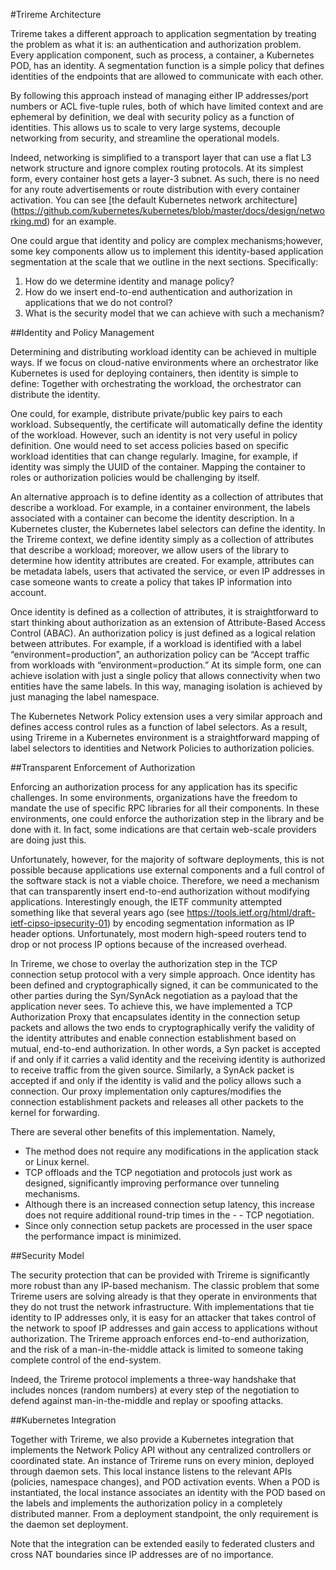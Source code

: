 #Trireme Architecture

Trireme takes a different approach to application segmentation by treating the problem as what it is: an authentication and authorization problem. Every application component, such as process, a container, a Kubernetes POD, has an identity.  A segmentation function is a simple policy that defines identities of the endpoints that are allowed to communicate with each other. 

By following this approach instead of managing either IP addresses/port numbers or ACL five-tuple rules, both of which have limited context and are ephemeral by definition, we deal with security policy as a function of identities. This allows us to scale to very large systems, decouple networking from security, and streamline the operational models. 

Indeed, networking is simplified to a transport layer that can use a flat L3 network structure and ignore complex routing protocols. At its simplest form, every container host gets a layer-3 subnet.  As such, there is no need for any route advertisements or route distribution with every container activation.  You can see [the default Kubernetes network architecture] (https://github.com/kubernetes/kubernetes/blob/master/docs/design/networking.md) for an example.

One could argue that identity and policy are complex mechanisms;however, some key components allow us to implement this identity-based application segmentation at the scale that we outline in the next sections.  Specifically: 

1. How do we determine identity and manage policy?
2. How do we insert end-to-end authentication and authorization in applications that we do not control?
3. What is the security model that we can achieve with such a mechanism?

##Identity and Policy Management 

Determining and distributing workload identity can be achieved in multiple ways. If we focus on cloud-native environments where an orchestrator like Kubernetes is used for deploying containers, then identity is  simple to define:  Together with orchestrating the workload, the orchestrator can distribute the identity. 

One could, for example, distribute private/public key pairs to each workload.  Subsequently, the certificate will automatically define the identity of the workload.  However, such an identity is not very useful in policy definition.  One would need to set access policies based on specific workload identities that can change regularly. Imagine, for example, if identity was simply the UUID of the container.  Mapping the container to roles or authorization policies would be challenging by itself.

An alternative approach is to define identity as a collection of attributes that describe a workload. For example, in a container environment, the labels associated with a container can become the identity description. In a Kubernetes cluster, the Kubernetes label selectors can define the identity.  In the Trireme context, we define identity simply as a collection of attributes that describe a workload; moreover, we allow users of the library to determine how  identity attributes are created. For example, attributes can be metadata labels, users that activated the service, or even IP addresses in case someone wants to create a policy that takes IP information into account. 

Once identity is defined as a collection of attributes, it is straightforward to start thinking about authorization as an extension of Attribute-Based Access Control (ABAC).  An authorization policy is just defined as a logical relation between attributes. For example, if a workload is identified with a label “environment=production”, an authorization policy can be “Accept traffic from workloads with “environment=production.”  At its simple form, one can achieve isolation with just a single policy that allows connectivity when two entities have the same labels.  In this way, managing isolation is achieved by just managing the label namespace. 

The Kubernetes Network Policy extension uses a very similar approach and defines access control rules as a function of label selectors. As a result, using Trireme in a Kubernetes environment is a straightforward mapping of label selectors to identities and Network Policies to authorization policies. 

##Transparent Enforcement of Authorization

Enforcing an authorization process for any application has its specific challenges. In some environments, organizations have the freedom to mandate the use of specific RPC libraries for all their components. In these environments, one could enforce the authorization step in the library and be done with it.  In fact, some indications are that certain web-scale providers are doing just this.

Unfortunately, however, for the majority of software deployments, this is not possible because applications use external components and a full control of the software stack is not a viable choice. Therefore, we need a mechanism that can transparently insert end-to-end authorization without modifying applications. Interestingly enough, the IETF community attempted something like that several years ago (see https://tools.ietf.org/html/draft-ietf-cipso-ipsecurity-01) by encoding segmentation information as IP header options. Unfortunately, most modern high-speed routers tend to drop or not process IP options because of the increased overhead. 

In Trireme, we chose to overlay the authorization step in the TCP connection setup protocol with a very simple approach.  Once identity has been defined and cryptographically signed, it can be communicated to the other parties during the Syn/SynAck negotiation as a payload that the application never sees. To achieve this, we have implemented a TCP Authorization Proxy that encapsulates identity in the connection setup packets and allows the two ends to cryptographically verify the validity of the identity attributes and enable connection establishment based on mutual, end-to-end authorization.  In other words, a Syn packet is accepted if and only if it carries a valid identity and the receiving identity is authorized to receive traffic from the given source. Similarly, a SynAck packet is accepted if and only if the identity is valid and the policy allows such a connection. Our proxy implementation only captures/modifies the connection establishment packets and releases all other packets to the kernel for forwarding. 

There are several other benefits of this implementation.  Namely,
- The method does not require any modifications in the application stack or Linux kernel.
- TCP offloads and the TCP negotiation and protocols just work as designed, significantly improving performance over tunneling mechanisms. 
- Although there is an increased connection setup latency, this increase does not require additional round-trip times in the - - TCP negotiation. 
- Since only connection setup packets are processed in the user space the performance impact is minimized. 

##Security Model

The security protection that can be provided with Trireme is significantly more robust than any IP-based mechanism. The classic problem that some Trireme users are solving already is that they operate in environments that they do not trust the network infrastructure. With implementations that tie identity to IP addresses only, it is easy for an attacker that takes control of the network to spoof IP addresses and gain access to applications without authorization. The Trireme approach enforces end-to-end authorization, and the risk of a man-in-the-middle attack is limited to someone taking complete control of the end-system.

Indeed, the Trireme protocol implements a three-way handshake that includes nonces (random numbers) at every step of the negotiation to defend against man-in-the-middle and replay or spoofing attacks.  

##Kubernetes Integration

Together with Trireme, we also provide a Kubernetes integration that implements the Network Policy API without any centralized controllers or coordinated state.  An instance of Trireme runs on every minion, deployed through daemon sets. This local instance listens to the relevant APIs (policies, namespace changes), and POD activation events. When a POD is instantiated, the local instance associates an identity with the POD based on the labels and implements the authorization policy in a completely distributed manner.  From a deployment standpoint, the only requirement is the daemon set deployment. 

Note that the integration can be extended easily to federated clusters and cross NAT boundaries since IP addresses are of no importance. 
